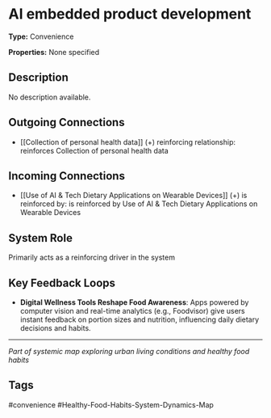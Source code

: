 # AI embedded product development

**Type:** Convenience

**Properties:** None specified

## Description
No description available.

## Outgoing Connections
- [[Collection of personal health data]] (+) reinforcing relationship: reinforces Collection of personal health data

## Incoming Connections
- [[Use of AI & Tech Dietary Applications on Wearable Devices]] (+) is reinforced by: is reinforced by Use of AI & Tech Dietary Applications on Wearable Devices

## System Role
Primarily acts as a reinforcing driver in the system

## Key Feedback Loops
- **Digital Wellness Tools Reshape Food Awareness**: Apps powered by computer vision and real-time analytics (e.g., Foodvisor) give users instant feedback on portion sizes and nutrition, influencing daily dietary decisions and habits.

---
*Part of systemic map exploring urban living conditions and healthy food habits*

## Tags
#convenience #Healthy-Food-Habits-System-Dynamics-Map
